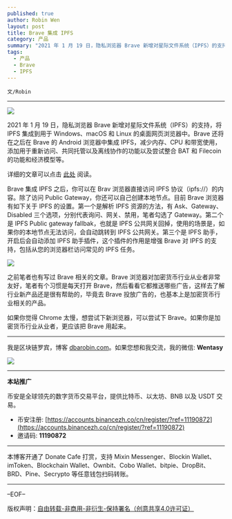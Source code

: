 ```yaml
---
published: true
author: Robin Wen
layout: post
title: Brave 集成 IPFS
category: 产品
summary: "2021 年 1 月 19 日，隐私浏览器 Brave 新增对星际文件系统（IPFS）的支持，将 IPFS 集成到用于 Windows、macOS 和 Linux 的桌面网页浏览器中。Brave 还将在之后在 Brave 的 Android 浏览器中集成 IPFS，减少内存、CPU 和带宽使用，添加用于重新访问、共同托管以及离线协作的功能以及尝试整合 BAT 和 Filecoin 的功能和经济模型等。如果你觉得 Chrome 太慢，想尝试下新浏览器，可以尝试下 Brave。如果你是加密货币行业从业者，更应该把 Brave 用起来。"
tags:
  - 产品
  - Brave
  - IPFS
---
```


`文/Robin`

***

![](https://cdn.dbarobin.com/9i4pgoo.png)

2021 年 1 月 19 日，隐私浏览器 Brave 新增对星际文件系统（IPFS）的支持，将 IPFS 集成到用于 Windows、macOS 和 Linux 的桌面网页浏览器中。Brave 还将在之后在 Brave 的 Android 浏览器中集成 IPFS，减少内存、CPU 和带宽使用，添加用于重新访问、共同托管以及离线协作的功能以及尝试整合 BAT 和 Filecoin 的功能和经济模型等。

详细的文章可以点击 [此处](https://brave.com/brave-integrates-ipfs/) 阅读。

Brave 集成 IPFS 之后，你可以在 Brav 浏览器直接访问 IPFS 协议（ipfs://）的内容。除了访问 Public Gateway，你还可以自己创建本地节点。目前 Brave 浏览器有如下关于 IPFS 的设置。第一个是解析 IPFS 资源的方法，有 Ask、Gateway、Disabled 三个选项，分别代表询问、网关、禁用，笔者勾选了 Gateway。第二个是 IPFS Public gateway fallbak，也就是 IPFS 公共网关回掉，使用的场景是，如果你的本地节点无法访问，会自动跳转到 IPFS 公共网关。第三个是 IPFS 助手，开启后会自动添加 IPFS 助手插件，这个插件的作用是增强 Brave 对 IPFS 的支持，包括从您的浏览器栏访问常见的 IPFS 任务。

![](https://cdn.dbarobin.com/jqft3fq.png)

之前笔者也有写过 Brave 相关的文章。Brave 浏览器对加密货币行业从业者非常友好，笔者有个习惯是每天打开 Brave，然后看看它都推送哪些广告，这样去了解行业新产品还是很有帮助的，毕竟去 Brave 投放广告的，也基本上是加密货币行业相关的产品。

如果你觉得 Chrome 太慢，想尝试下新浏览器，可以尝试下 Brave。如果你是加密货币行业从业者，更应该把 Brave 用起来。

***

我是区块链罗宾，博客 [dbarobin.com](https://dbarobin.com/)。如果您想和我交流，我的微信: **Wentasy**

![](https://cdn.dbarobin.com/v4yywe2.png)

***

**本站推广**

币安是全球领先的数字货币交易平台，提供比特币、以太坊、BNB 以及 USDT 交易。

* 币安注册: [https://accounts.binancezh.co/cn/register/?ref=11190872](https://accounts.binancezh.co/cn/register/?ref=11190872)
* 邀请码: **11190872**

***

本博客开通了 Donate Cafe 打赏，支持 Mixin Messenger、Blockin Wallet、imToken、Blockchain Wallet、Ownbit、Cobo Wallet、bitpie、DropBit、BRD、Pine、Secrypto 等任意钱包扫码转账。

<center>
    <div class="--donate-button"
         data-button-id="f8b9df0d-af9a-460d-8258-d3f435445075"
    ></div>
</center>

***

–EOF–

版权声明：[自由转载-非商用-非衍生-保持署名（创意共享4.0许可证）](http://creativecommons.org/licenses/by-nc-nd/4.0/deed.zh)